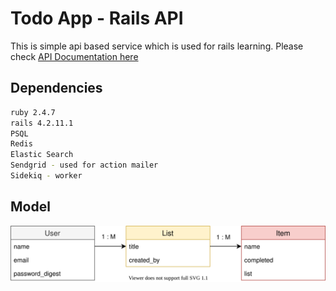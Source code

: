 # Todo App - Rails API

This is simple api based service which is used for rails learning. Please check [API Documentation here](https://mohankrish.docs.apiary.io/#)

## Dependencies

```bash
ruby 2.4.7
rails 4.2.11.1
PSQL
Redis
Elastic Search
Sendgrid - used for action mailer
Sidekiq - worker
```

## Model

![Todo model](./docs/images/todo_model.svg)

